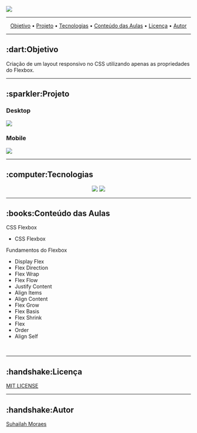 
<a href="https://www.origamid.com/curso/web-design-completo/">
  <img src="https://scontent.fldb11-1.fna.fbcdn.net/v/t31.18172-8/18278155_1335288956537288_7397950741661673792_o.png?_nc_cat=110&ccb=1-3&_nc_sid=e3f864&_nc_ohc=h6l-jk1R2I8AX9QvyYK&_nc_ht=scontent.fldb11-1.fna&oh=c7727ff0b816aba19fc3ab5caaf31a04&oe=60C8DDFC">
 </a>
 <hr>
 

<p align="center">
 <a href="#objetivo">Objetivo</a> •
 <a href="#projeto">Projeto</a> • 
 <a href="#tecnologias">Tecnologias</a> •
 <a href="#conteudo-das-Aulas">Conteúdo das Aulas</a> •
 <a href="#licenc-a">Licença</a> • 
 <a href="#autor">Autor</a>
</p>
<hr>

<h2 id="objetivo">:dart:Objetivo</h2>
  <p>
    Criação de um layout responsivo no CSS utilizando apenas as propriedades do Flexbox.
 </p>
 <hr>
 
  
 
<h2 id="projeto">:sparkler:Projeto</h2>


<h3> Desktop </h3>
<img src="https://ik.imagekit.io/fp3xx2hhnq/flexblog_p92dRATje.png">

<h3> Mobile </h3>
<img heigth="300px" src="https://ik.imagekit.io/fp3xx2hhnq/mobile-flexbox_LWZYFiQg-.png">



<hr>
<h2 id="tecnologias">:computer:Tecnologias</h2>

<div align="center" >
	<img  src="https://icongr.am/devicon/html5-original.svg?size=50&color=currentColor">
	<img src="https://icongr.am/devicon/css3-original.svg?size=50&color=currentColor">

	
</div>

<hr>
<h2 id="conteudo-das-Aulas">:books:Conteúdo das Aulas</h2>

<p> CSS Flexbox</>
<ul>
	<li>  CSS Flexbox</li>
	
</ul>



<p>Fundamentos do Flexbox
</>
<ul>
	<li>Display Flex </li>
  <li>Flex Direction</li>
  <li>Flex Wrap</li>
  <li>Flex Flow</li>
  <li>Justify Content</li>
  <li>Align Items</li>
  <li>Align Content</li>
  <li>Flex Grow</li>
  <li>Flex Basis</li>
  <li>Flex Shrink</li>
  <li>Flex</li>
  <li>Order</li>
  <li>Align Self</li>	
</ul>

<br />

<hr>

<h2 id="licenc-a">:handshake:Licença</h2>
<a href="https://github.com/SuhMoraes/origamid-flexbox/blob/main/LICENSE">MIT LICENSE</a>

<hr>
<h2 id="autor">:handshake:Autor</h2>
<a href="https://linktr.ee/SuhailahMoraes">Suhailah Moraes</a>

  
